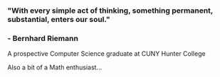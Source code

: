 ### "With every simple act of thinking, something permanent, substantial, enters our soul."
### - Bernhard Riemann

A prospective Computer Science graduate at CUNY Hunter College  
  
Also a bit of a Math enthusiast...
